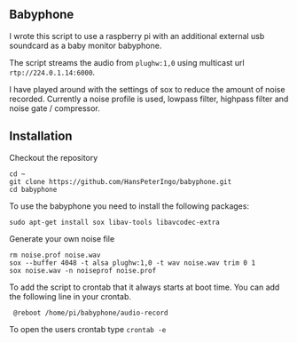 Babyphone
---------------

I wrote this script to use a raspberry pi with an additional external usb soundcard as a baby monitor babyphone.

The script streams the audio from `plughw:1,0` using multicast url `rtp://224.0.1.14:6000`.

I have played around with the settings of sox to reduce the amount of noise recorded. Currently a noise profile is used, lowpass filter, highpass filter and noise gate / compressor. 

Installation
---------------

Checkout the repository
    
    cd ~
    git clone https://github.com/HansPeterIngo/babyphone.git
    cd babyphone

To use the babyphone you need to install the following packages:

    sudo apt-get install sox libav-tools libavcodec-extra

Generate your own noise file

    rm noise.prof noise.wav
    sox --buffer 4048 -t alsa plughw:1,0 -t wav noise.wav trim 0 1
    sox noise.wav -n noiseprof noise.prof

To add the script to crontab that it always starts at boot time. You can add the following line in your crontab.

     @reboot /home/pi/babyphone/audio-record

To open the users crontab type `crontab -e`

